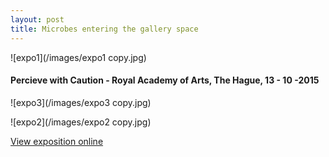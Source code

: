 ```yaml
---
layout: post
title: Microbes entering the gallery space 
---
```


![expo1](/images/expo1 copy.jpg)









#### Percieve with Caution - Royal Academy of Arts, The Hague, 13 - 10 -2015





![expo3](/images/expo3 copy.jpg)

![expo2](/images/expo2 copy.jpg)



[View exposition online](http://www.perceivewithcaution.com/ )